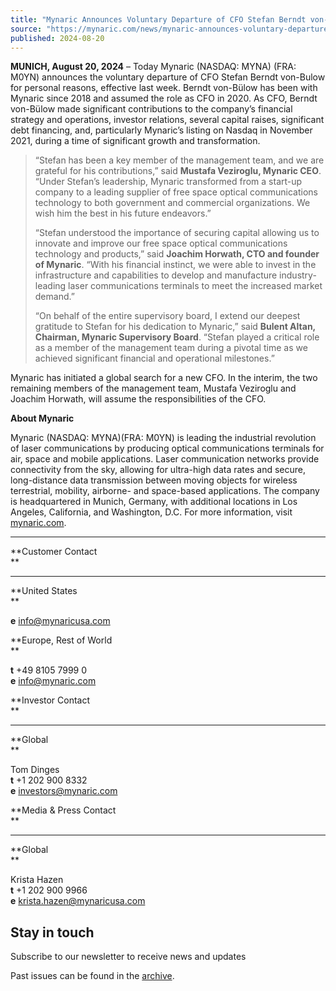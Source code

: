 ```yaml
---
title: "Mynaric Announces Voluntary Departure of CFO Stefan Berndt von-Bülow"
source: "https://mynaric.com/news/mynaric-announces-voluntary-departure-of-cfo-stefan-berndt-von-bulow/"
published: 2024-08-20
---
```

**MUNICH, August 20, 2024** – Today Mynaric (NASDAQ: MYNA) (FRA: M0YN) announces the voluntary departure of CFO Stefan Berndt von-Bulow for personal reasons, effective last week. Berndt von-Bülow has been with Mynaric since 2018 and assumed the role as CFO in 2020. As CFO, Berndt von-Bülow made significant contributions to the company’s financial strategy and operations, investor relations, several capital raises, significant debt financing, and, particularly Mynaric’s listing on Nasdaq in November 2021, during a time of significant growth and transformation.

> “Stefan has been a key member of the management team, and we are grateful for his contributions,” said **Mustafa Veziroglu, Mynaric CEO**. “Under Stefan’s leadership, Mynaric transformed from a start-up company to a leading supplier of free space optical communications technology to both government and commercial organizations. We wish him the best in his future endeavors.”
> 
> “Stefan understood the importance of securing capital allowing us to innovate and improve our free space optical communications technology and products,” said **Joachim Horwath, CTO and founder of Mynaric**. “With his financial instinct, we were able to invest in the infrastructure and capabilities to develop and manufacture industry-leading laser communications terminals to meet the increased market demand.”
> 
> “On behalf of the entire supervisory board, I extend our deepest gratitude to Stefan for his dedication to Mynaric,” said **Bulent Altan, Chairman, Mynaric Supervisory Board**. “Stefan played a critical role as a member of the management team during a pivotal time as we achieved significant financial and operational milestones.”

Mynaric has initiated a global search for a new CFO. In the interim, the two remaining members of the management team, Mustafa Veziroglu and Joachim Horwath, will assume the responsibilities of the CFO.

**About Mynaric**

Mynaric (NASDAQ: MYNA)(FRA: M0YN) is leading the industrial revolution of laser communications by producing optical communications terminals for air, space and mobile applications. Laser communication networks provide connectivity from the sky, allowing for ultra-high data rates and secure, long-distance data transmission between moving objects for wireless terrestrial, mobility, airborne- and space-based applications. The company is headquartered in Munich, Germany, with additional locations in Los Angeles, California, and Washington, D.C. For more information, visit [mynaric.com](https://mynaric.com/).

---

**Customer Contact  
**

---

**United States  
**

**e** [info@mynaricusa.com](https://mynaric.com/news/mynaric-announces-voluntary-departure-of-cfo-stefan-berndt-von-bulow/)

**Europe, Rest of World  
**

**t** +49 8105 7999 0  
**e** [info@mynaric.com](https://mynaric.com/news/mynaric-announces-voluntary-departure-of-cfo-stefan-berndt-von-bulow/)

**Investor Contact  
**

---

**Global  
**

Tom Dinges  
**t** +1 202 900 8332  
**e** [investors@mynaric.com](https://mynaric.com/news/mynaric-announces-voluntary-departure-of-cfo-stefan-berndt-von-bulow/)

**Media & Press Contact  
**

---

**Global  
**

Krista Hazen  
**t** +1 202 900 9966  
**e** [krista.hazen@mynaricusa.com](https://mynaric.com/news/mynaric-announces-voluntary-departure-of-cfo-stefan-berndt-von-bulow/)

## Stay in touch

Subscribe to our newsletter to receive news and updates

Past issues can be found in the [archive](https://us17.campaign-archive.com/home/?u=7b919ac48d490499a79acff9f&id=aaebe0d6df).
